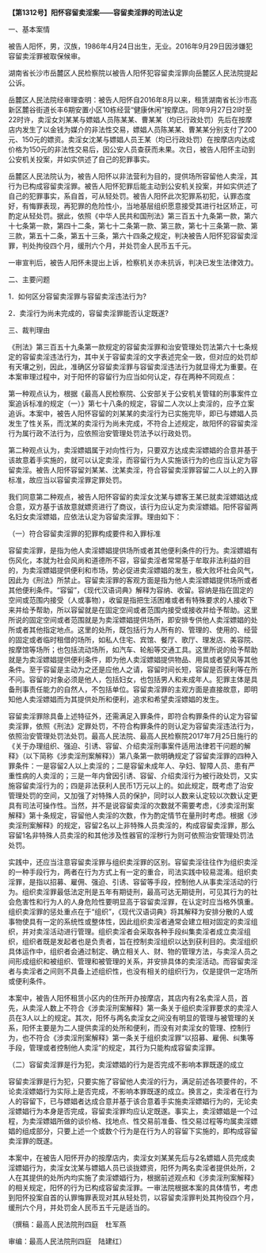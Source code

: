 **【第1312号】阳怀容留卖淫案——容留卖淫罪的司法认定**

一、基本案情

被告人阳怀，男，汉族，1986年4月24日出生，无业。2016年9月29日因涉嫌犯容留卖淫罪被取保候审。

湖南省长沙市岳麓区人民检察院以被告人阳怀犯容留卖淫罪向岳麓区人民法院提起公诉。

岳麓区人民法院经审理查明：被告人阳怀自2016年8月以来，租赁湖南省长沙市高新区麓谷街道长丰6期安置小区10栋经营“健康休闲”按摩店。同年9月27日2l时至22时许，卖淫女刘某某与嫖娼人员陈某某、曹某某（均已行政处罚）先后在按摩店内发生了以金钱为媒介的非法性交易，嫖娼人员陈某某、曹某某分别支付了200元、150元的嫖资。卖淫女沈某与嫖娼人员王某（均已行政处罚）在按摩店内达成价格为150元的非法性交易后，因公安人员查获而未果。次日，被告人阳怀主动到公安机关投案，并如实供述了自己的犯罪事实。

岳麓区人民法院认为，被告人阳怀以非法营利为目的，提供场所容留他人卖淫，其行为已构成容留卖淫罪。被告人阳怀犯罪后能主动到公安机关投案，并如实供述了自己的犯罪事实，系自首，可从轻处罚。被告人阳怀此次犯罪系初犯，认罪态度好，有悔罪表现，再犯罪的危险性小，当地基层组织愿意接受其进行社区矫正，可酌定从轻处罚。据此，依照《中华人民共和国刑法》第三百五十九条第一款，第六十七条第一款，第四十二条，第七十二条第一款、第三款，第七十三条第一款、第三款，第五十二条，第五十三条，第六十四条之规定，判决被告人阳怀犯容留卖淫罪，判处拘役四个月，缓刑六个月，并处罚金人民币五千元。

一审宣判后，被告人阳怀未提出上诉，检察机关亦未抗诉，判决已发生法律效力。

二、主要问题

1．如何区分容留卖淫罪与容留卖淫违法行为?

2．卖淫行为尚未完成的，容留卖淫罪能否认定既遂?

三、裁判理由

《刑法》第三百五十九条第一款规定的容留卖淫罪和治安管理处罚法第六十七条规定的容留卖淫违法行为，其中关于容留卖淫的文字表述完全一致，但对应的处罚却有天壤之别，因此，准确区分容留卖淫罪与容留卖淫违法行为就显得尤为重要。在本案审理过程中，对于阳怀的容留行为应当如何认定，存在两种不同观点：

第一种观点认为，根据《最高人民检察院、公安部关于公安机关管辖的刑事案件立案追诉标准的规定（一）》第七十八条的规定，容留二人次以上卖淫的，应予立案追诉。本案中，被告人阳怀容留的刘某某的卖淫行为已实施完毕，即已与嫖娼人员发生了性关系，而沈某的卖淫行为尚未完成，不符合上述规定，故阳怀的容留卖淫行为属行政不法行为，应依照治安管理处罚法予以行政处罚。

第二种观点认为，卖淫嫖娼属于对向性行为，只要双方达成卖淫嫖娼的合意并基于该故意着手实施的，就可以认定卖淫，而容留行为人实施该行为的也应当认定为容留卖淫。被告人阳怀容留刘某某、沈某卖淫，符合容留卖淫罪容留二人以上的入罪标准，故应当以容留卖淫罪定罪处罚。

我们同意第二种观点，被告人阳怀容留的卖淫女沈某与嫖客王某已就卖淫嫖娼达成合意，双方基于该故意就嫖资进行了商议，该行为应认定为卖淫嫖娼。阳怀容留两名妇女卖淫嫖娼，应依法认定为容留卖淫罪。理由如下：

（一）符合容留卖淫罪的犯罪构成要件和入罪标准

容留卖淫罪，是指为他人卖淫嫖娼提供场所或者其他便利条件的行为。卖淫嫖娼有伤风化，本就为社会风尚和道德所不容，容留卖淫者常常基于牟取非法利益的目的，为卖淫嫖娼提供便利和市场，势必促进卖淫嫖娼的发生，极大败坏社会风气，因此为《刑法》所禁止。容留卖淫罪的客观方面是指为他人卖淫嫖娼提供场所或者其他便利条件。“容留”，《现代汉语词典》解释为容纳、收留。容纳是指在固定的空间或范围内接受（人或事物），收留是指把生活困难或者有特殊要求的人接收下来并给予帮助，所以容留就是在固定空间或者范围内接受或接收并给予帮助。这里所说的固定空间或者范围就是为卖淫嫖娼提供场所，即安排专供他人卖淫嫖娼的处所或者其他指定地点。这里的处所，既包括行为人所有的、管理的、使用的、经营的固定或者临时租借的场所，如私人住宅、宾馆、餐厅、歌厅、理发店、美容院、按摩馆等场所；也包括流动场所，如汽车、轮船等交通工具。这里所说的给予帮助就是为卖淫嫖娼提供便利条件，即为他人卖淫嫖娼提供物品、用具或者望风等其他条件。至于容留是主动为之还是应他人之请，容留时间长短，容留是否获利等在所不问。容留的对象必须是他人，包括妇女，也包括男人和未成年人。犯罪主体是具备刑事责任能力的自然人，不包括单位。容留卖淫罪的主观方面是直接故意，即明知他人卖淫嫖娼而为其提供处所和便利，追求和希望卖淫嫖娼的发生。

容留卖淫罪除具备上述特征外，还需满足入罪条件，即符合构罪条件的认定为容留卖淫罪，依照《刑法》定罪处罚，不符合构罪条件的则认定为容留卖淫违法行为，依照治安管理处罚法处罚。最高人民法院、最高人民检察院2017年7月25日施行的《关于办理组织、强迫、引诱、容留、介绍卖淫刑事案件适用法律若干问题的解释》（以下简称《涉卖淫刑案解释》）第八条第一款明确规定了容留卖淫罪的四种入罪条件：一是容留2人以上卖淫的；二是容留未成年人、孕妇、智障人员、患有严重性病的人卖淫的；三是一年内曾因引诱、容留、介绍卖淫行为被行政处罚，又实施容留卖淫行为的；四是非法获利人民币1万元以上的。如此规定，既考虑了治安管理处罚的空间，又加强了对特殊人员的保护，同时以人数来认定较以次数认定更具有司法可操作性。当然，并不是说容留卖淫的次数就不需要考虑，《涉卖淫刑案解释》第十条规定，容留他人卖淫的次数，作为酌定情节在量刑时考虑。根据《涉卖淫刑案解释》的规定，容留2名以上非特殊人员卖淫的，构成容留卖淫罪，那么容留1名非特殊人员卖淫的和其他涉及性器官的淫秽行为则可依照治安管理处罚法处罚。

实践中，还应当注意容留卖淫罪与组织卖淫罪的区别。容留卖淫往往作为组织卖淫的一种手段行为，两者在行为方式上有一定的重合，司法实践中较易混淆。组织卖淫罪，是指以招募、雇佣、强迫、引诱、容留等手段，控制他人从事卖淫活动的行为。组织卖淫罪最低法定刑是五年有期徒刑，最高可达无期徒刑，可见其行为的社会危害性和行为人的人身危险性要明显高于容留卖淫罪，在认定时应当格外慎重。组织卖淫罪的惩处重点在于“组织”，《现代汉语词典》将其解释为安排分散的人或事物使具有一定的系统性或整体性，因此组织卖淫者通常会建立相对固定的卖淫组织，并对卖淫活动进行管理。组织卖淫者会采取各种手段纠集卖淫者成立卖淫组织，组织者既是发起者也是负责者，旨在控制卖淫组织以达到获利目的。卖淫组织具体运作中，组织者会通过制定、确立相关人、财、物的管理方法，与卖淫人员之间形成组织和被组织、管理和被管理的关系，并安排具体的卖淫活动。而容留卖淫者与卖淫者之间则不具备上述组织性，也没有相关的组织行为，仅是提供一定场所或便利条件。

本案中，被告人阳怀租赁小区内的住所开办按摩店，其店内有2名卖淫人员，首先，从卖淫人数上不符合《涉卖淫刑案解释》第一条关于组织卖淫罪要求的卖淫人员在3人以上的规定。其次，阳怀与两名卖淫女之间没有明显的管理与被管理的关系，阳怀主要是为二人提供卖淫的处所和便利，而没有对卖淫女的管理、控制行为，也不符合《涉卖淫刑案解释》第一条关于组织卖淫罪“以招募、雇佣、纠集等手段，管理或者控制他人卖淫”的规定，其行为只能构成容留卖淫罪。

（二）容留卖淫罪是行为犯，卖淫嫖娼的行为是否完成不影响本罪既遂的成立

容留卖淫罪是行为犯，只要实施了容留他人卖淫的行为，满足前述各项要件的，不论卖淫嫖娼行为实际上是否完成，不影响本罪既遂的成立。换言之，卖淫者在行为人的容留下，已与嫖娼者达成合意并基于该合意着手实施卖淫嫖娼行为的，无论卖淫嫖娼行为本身是否完成，容留卖淫罪均应认定既遂。事实上，卖淫嫖娼是一个过程，为卖淫嫖娼所做的谈价格、找地点、性交易前准备、性交易过程等均属卖淫嫖娼的组成部分，只要上述一个或数个行为是在行为人的容留下实施的，即构成容留卖淫罪的既遂。

本案中，在被告人阳怀开办的按摩店内，卖淫女刘某某先后与2名嫖娼人员完成卖淫嫖娼行为，卖淫女沈某与嫖娼人员已谈拢嫖资，阳怀为两名卖淫者提供处所，2人在其提供的处所内均实施了卖淫嫖娼行为，根据前述观点和《涉卖淫刑案解释》的相关规定，阳怀的行为已构成容留卖淫罪。一审法院根据本案的具体情节，考虑到阳怀投案自首的认罪悔罪表现对其从轻处罚，以容留卖淫罪判处其拘役四个月，缓刑六个月，并处罚金人民币五千元是适当的。

（撰稿：最高人民法院刑四庭　杜军燕

审编：最高人民法院刑四庭　陆建红）